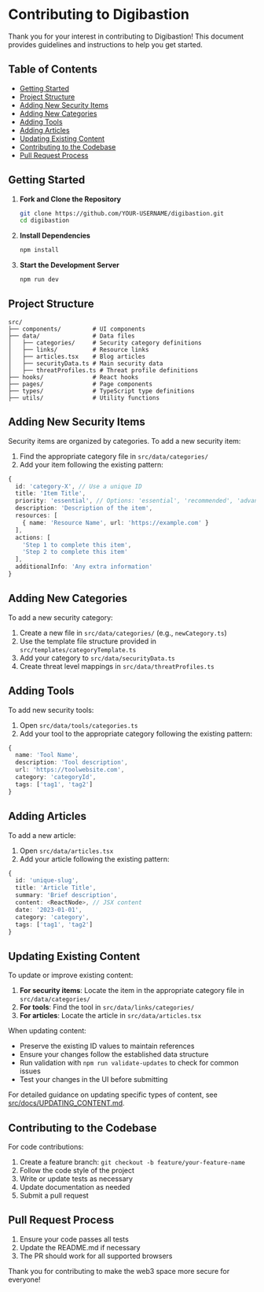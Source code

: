 
# Contributing to Digibastion

Thank you for your interest in contributing to Digibastion! This document provides guidelines and instructions to help you get started.

## Table of Contents

- [Getting Started](#getting-started)
- [Project Structure](#project-structure)
- [Adding New Security Items](#adding-new-security-items)
- [Adding New Categories](#adding-new-categories)
- [Adding Tools](#adding-tools)
- [Adding Articles](#adding-articles)
- [Updating Existing Content](#updating-existing-content)
- [Contributing to the Codebase](#contributing-to-the-codebase)
- [Pull Request Process](#pull-request-process)

## Getting Started

1. **Fork and Clone the Repository**
   ```bash
   git clone https://github.com/YOUR-USERNAME/digibastion.git
   cd digibastion
   ```

2. **Install Dependencies**
   ```bash
   npm install
   ```

3. **Start the Development Server**
   ```bash
   npm run dev
   ```

## Project Structure

```
src/
├── components/         # UI components
├── data/               # Data files
│   ├── categories/     # Security category definitions
│   ├── links/          # Resource links
│   ├── articles.tsx    # Blog articles
│   ├── securityData.ts # Main security data
│   ├── threatProfiles.ts # Threat profile definitions
├── hooks/              # React hooks
├── pages/              # Page components
├── types/              # TypeScript type definitions
├── utils/              # Utility functions
```

## Adding New Security Items

Security items are organized by categories. To add a new security item:

1. Find the appropriate category file in `src/data/categories/`
2. Add your item following the existing pattern:

```typescript
{
  id: 'category-X', // Use a unique ID
  title: 'Item Title',
  priority: 'essential', // Options: 'essential', 'recommended', 'advanced'
  description: 'Description of the item',
  resources: [
    { name: 'Resource Name', url: 'https://example.com' }
  ],
  actions: [
    'Step 1 to complete this item',
    'Step 2 to complete this item'
  ],
  additionalInfo: 'Any extra information'
}
```

## Adding New Categories

To add a new security category:

1. Create a new file in `src/data/categories/` (e.g., `newCategory.ts`)
2. Use the template file structure provided in `src/templates/categoryTemplate.ts`
3. Add your category to `src/data/securityData.ts`
4. Create threat level mappings in `src/data/threatProfiles.ts`

## Adding Tools

To add new security tools:

1. Open `src/data/tools/categories.ts`
2. Add your tool to the appropriate category following the existing pattern:

```typescript
{
  name: 'Tool Name',
  description: 'Tool description',
  url: 'https://toolwebsite.com',
  category: 'categoryId',
  tags: ['tag1', 'tag2']
}
```

## Adding Articles

To add a new article:

1. Open `src/data/articles.tsx`
2. Add your article following the existing pattern:

```typescript
{
  id: 'unique-slug',
  title: 'Article Title',
  summary: 'Brief description',
  content: <ReactNode>, // JSX content
  date: '2023-01-01',
  category: 'category',
  tags: ['tag1', 'tag2']
}
```

## Updating Existing Content

To update or improve existing content:

1. **For security items**: Locate the item in the appropriate category file in `src/data/categories/`
2. **For tools**: Find the tool in `src/data/links/categories/`
3. **For articles**: Locate the article in `src/data/articles.tsx`

When updating content:
- Preserve the existing ID values to maintain references
- Ensure your changes follow the established data structure
- Run validation with `npm run validate-updates` to check for common issues
- Test your changes in the UI before submitting

For detailed guidance on updating specific types of content, see [src/docs/UPDATING_CONTENT.md](src/docs/UPDATING_CONTENT.md).

## Contributing to the Codebase

For code contributions:

1. Create a feature branch: `git checkout -b feature/your-feature-name`
2. Follow the code style of the project
3. Write or update tests as necessary
4. Update documentation as needed
5. Submit a pull request

## Pull Request Process

1. Ensure your code passes all tests
2. Update the README.md if necessary
3. The PR should work for all supported browsers

Thank you for contributing to make the web3 space more secure for everyone!
